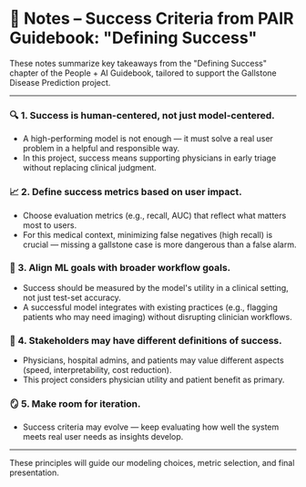 
# 📌 Notes – Success Criteria from PAIR Guidebook: "Defining Success"

These notes summarize key takeaways from the "Defining Success" chapter of the People + AI Guidebook, tailored to support the Gallstone Disease Prediction project.

---

### 🔍 1. Success is human-centered, not just model-centered.
- A high-performing model is not enough — it must solve a real user problem in a helpful and responsible way.
- In this project, success means supporting physicians in early triage without replacing clinical judgment.

### 📈 2. Define success metrics based on user impact.
- Choose evaluation metrics (e.g., recall, AUC) that reflect what matters most to users.
- For this medical context, minimizing false negatives (high recall) is crucial — missing a gallstone case is more dangerous than a false alarm.

### 🧭 3. Align ML goals with broader workflow goals.
- Success should be measured by the model's utility in a clinical setting, not just test-set accuracy.
- A successful model integrates with existing practices (e.g., flagging patients who may need imaging) without disrupting clinician workflows.

### 🤝 4. Stakeholders may have different definitions of success.
- Physicians, hospital admins, and patients may value different aspects (speed, interpretability, cost reduction).
- This project considers physician utility and patient benefit as primary.

### 🪞 5. Make room for iteration.
- Success criteria may evolve — keep evaluating how well the system meets real user needs as insights develop.

---

These principles will guide our modeling choices, metric selection, and final presentation.
